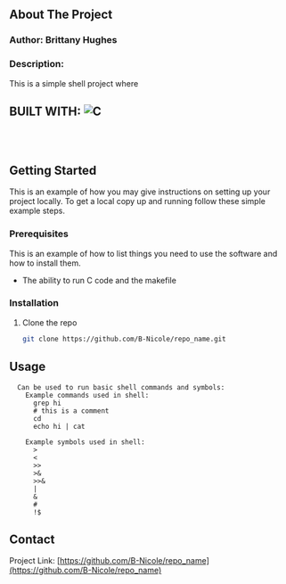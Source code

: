 
<!-- ABOUT THE PROJECT -->
## About The Project
### Author: Brittany Hughes
### Description: 
This is a simple shell project where 
 


## BUILT WITH:  ![C](https://img.shields.io/badge/c-%2300599C.svg?style=for-the-badge&logo=c&logoColor=white)&nbsp; 

 


<br>
<br>

<!-- GETTING STARTED -->
## Getting Started

This is an example of how you may give instructions on setting up your project locally.
To get a local copy up and running follow these simple example steps.

### Prerequisites

This is an example of how to list things you need to use the software and how to install them.
* The ability to run C code and the makefile
 

### Installation

1. Clone the repo
   ```sh
   git clone https://github.com/B-Nicole/repo_name.git
   ```


<!-- USAGE EXAMPLES -->
## Usage

```
  Can be used to run basic shell commands and symbols:
    Example commands used in shell: 
      grep hi 
      # this is a comment 
      cd
      echo hi | cat

    Example symbols used in shell: 
      >
      <
      >>
      >&
      >>&
      |
      &
      #
      !$
```

 
<!-- CONTACT -->
## Contact

Project Link: [https://github.com/B-Nicole/repo_name](https://github.com/B-Nicole/repo_name)

 
